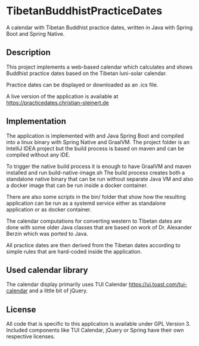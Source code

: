 # TibetanBuddhistPracticeDates
A calendar with Tibetan Buddhist practice dates, written in Java with Spring Boot and Spring Native. 

## Description
This project implements a web-based calendar which calculates and shows Buddhist practice dates based on the Tibetan luni-solar calendar.

Practice dates can be displayed or downloaded as an .ics file.

A live version of the application is available at https://practicedates.christian-steinert.de

## Implementation
The application is implemented with and Java Spring Boot and compiled into a linux binary with Spring Native and GraalVM.
The project folder is an IntelliJ IDEA project but the build process is based on maven and can be compiled without any IDE.

To trigger the native build process it is enough to have GraalVM and maven installed and run build-native-image.sh
The build process creates both a standalone native binary that can be run without separate Java VM and also a docker image that can be run inside a docker container.

There are also some scripts in the bin/ folder that show how the resulting application can be run as a systemd service either as standalone application or as docker container.

The calendar computations for converting western to Tibetan dates are done with some older Java classes that are based on work of Dr. Alexander Berzin which was ported to Java.

All practice dates are then derived from the Tibetan dates according to simple rules that are hard-coded inside the application.


## Used calendar library
The calendar display primarily uses TUI Calendar https://ui.toast.com/tui-calendar and a little bit of jQuery.

## License
All code that is specific to this application is available under GPL Version 3.
Included components like TUI Calendar, jQuery or Spring have their own respective licenses.

